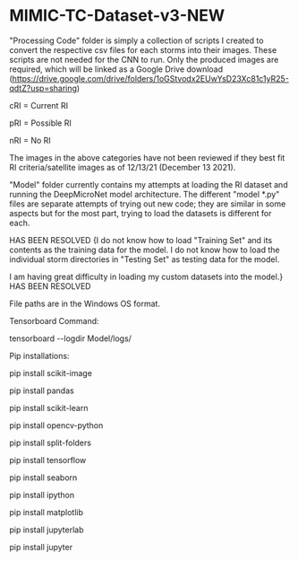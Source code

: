 # MIMIC-TC-Dataset-v3-NEW

"Processing Code" folder is simply a collection of scripts I created to convert the respective csv files for each storms into their images.
These scripts are not needed for the CNN to run.  Only the produced images are required, which will be linked as a Google Drive download (https://drive.google.com/drive/folders/1oGStvodx2EUwYsD23Xc81c1yR25-qdtZ?usp=sharing)

cRI = Current RI

pRI = Possible RI

nRI = No RI

The images in the above categories have not been reviewed if they best fit RI criteria/satellite images as of 12/13/21 (December 13 2021).

"Model" folder currently contains my attempts at loading the RI dataset and running the DeepMicroNet model architecture.
The different "model *.py" files are separate attempts of trying out new code; they are similar in some aspects but for the most part, trying to load the datasets is different for each.

HAS BEEN RESOLVED
{I do not know how to load "Training Set" and its contents as the training data for the model.
I do not know how to load the individual storm directories in "Testing Set" as testing data for the model.

I am having great difficulty in loading my custom datasets into the model.}
HAS BEEN RESOLVED

File paths are in the Windows OS format.

Tensorboard Command:

tensorboard --logdir Model/logs/

Pip installations:

pip install scikit-image

pip install pandas

pip install scikit-learn

pip install opencv-python

pip install split-folders

pip install tensorflow

pip install seaborn

pip install ipython

pip install matplotlib

pip install jupyterlab

pip install jupyter
